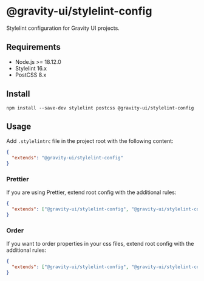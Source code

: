 # @gravity-ui/stylelint-config

Stylelint configuration for Gravity UI projects.

## Requirements

- Node.js >= 18.12.0
- Stylelint 16.x
- PostCSS 8.x

## Install

```
npm install --save-dev stylelint postcss @gravity-ui/stylelint-config
```

## Usage

Add `.stylelintrc` file in the project root with the following content:

```json
{
  "extends": "@gravity-ui/stylelint-config"
}
```

### Prettier

If you are using Prettier, extend root config with the additional rules:

```json
{
  "extends": ["@gravity-ui/stylelint-config", "@gravity-ui/stylelint-config/prettier"]
}
```

### Order

If you want to order properties in your css files, extend root config with the additional rules:

```json
{
  "extends": ["@gravity-ui/stylelint-config", "@gravity-ui/stylelint-config/order"]
}
```
